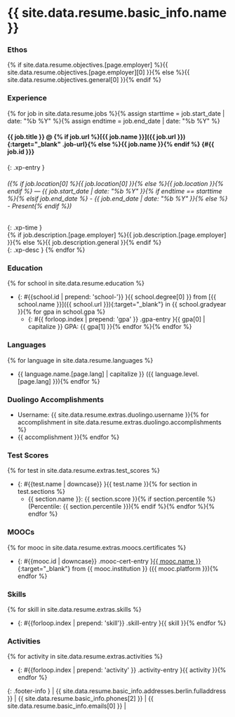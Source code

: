 # **{{ site.data.resume.basic_info.name }}**

### **Ethos**

{% if site.data.resume.objectives.[page.employer] %}{{ site.data.resume.objectives.[page.employer][0] }}{% else %}{{ site.data.resume.objectives.general[0] }}{% endif %}

### **Experience**

{% for job in site.data.resume.jobs %}{% assign starttime = job.start_date | date: "%b %Y" %}{% assign endtime = job.end_date | date: "%b %Y" %}  
#### **{{ job.title }}** @ {% if job.url %}[{{ job.name }}]({{ job.url }}){:target="_blank" .job-url}{% else %}{{ job.name }}{% endif %} {#{{ job.id }}}
{: .xp-entry }

###### ({% if job.location[0] %}{{ job.location[0] }}{% else %}{{ job.location }}{% endif %} — {{ job.start_date | date: "%b %Y" }}{% if endtime == starttime %}{% elsif job.end_date %} - {{ job.end_date | date: "%b %Y" }}{% else %} - Present{% endif %})
{: .xp-time }  
{% if job.description.[page.employer] %}{{ job.description.[page.employer] }}{% else %}{{ job.description.general }}{% endif %}  
{: .xp-desc }
{% endfor %}

### **Education**
{% for school in site.data.resume.education %}
* {: #{{school.id | prepend: 'school-'}} }{{ school.degree[0] }} from [{{ school.name }}]({{ school.url }}){:target="_blank"} in {{ school.gradyear }}{% for gpa in school.gpa %}
  - {: #{{ forloop.index | prepend: 'gpa' }} .gpa-entry }{{ gpa[0] | capitalize }} GPA: {{ gpa[1] }}{% endfor %}{% endfor %}

### **Languages**
{% for language in site.data.resume.languages %}
* {{ language.name.[page.lang] | capitalize }} ({{ language.level.[page.lang] }}){% endfor %}

### **Duolingo Accomplishments**
* Username: {{ site.data.resume.extras.duolingo.username }}{% for accomplishment in site.data.resume.extras.duolingo.accomplishments %}
* {{ accomplishment }}{% endfor %}

### **Test Scores**
{% for test in site.data.resume.extras.test_scores %}
* {: #{{test.name | downcase}} }{{ test.name }}{% for section in test.sections %}
  - {{ section.name }}: {{ section.score }}{% if section.percentile %} (Percentile: {{ section.percentile }}){% endif %}{% endfor %}{% endfor %}

### **MOOCs**
{% for mooc in site.data.resume.extras.moocs.certificates %}
* {: #{{mooc.id | downcase}} .mooc-cert-entry }[{{ mooc.name }}]({{mooc.certurl}}){:target="_blank"} from {{ mooc.institution }} ({{ mooc.platform }}){% endfor %}

### **Skills**
{% for skill in site.data.resume.extras.skills %}
* {: #{{forloop.index | prepend: 'skill'}} .skill-entry }{{ skill }}{% endfor %}

### **Activities**
{% for activity in site.data.resume.extras.activities %}
* {: #{{forloop.index | prepend: 'activity' }} .activity-entry }{{ activity }}{% endfor %}

{: .footer-info }
\| {{ site.data.resume.basic_info.addresses.berlin.fulladdress }} \| {{ site.data.resume.basic_info.phones[2] }} \| {{ site.data.resume.basic_info.emails[0] }} \|


